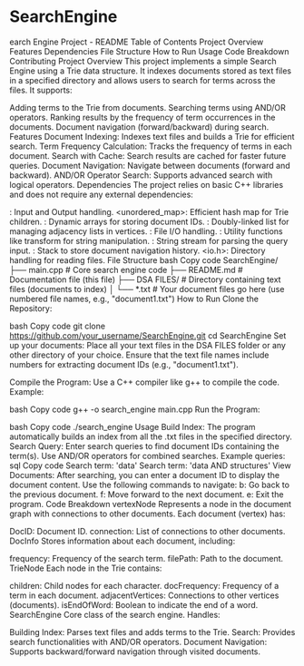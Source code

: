 # SearchEngine
earch Engine Project - README
Table of Contents
Project Overview
Features
Dependencies
File Structure
How to Run
Usage
Code Breakdown
Contributing
Project Overview
This project implements a simple Search Engine using a Trie data structure. It indexes documents stored as text files in a specified directory and allows users to search for terms across the files. It supports:

Adding terms to the Trie from documents.
Searching terms using AND/OR operators.
Ranking results by the frequency of term occurrences in the documents.
Document navigation (forward/backward) during search.
Features
Document Indexing: Indexes text files and builds a Trie for efficient search.
Term Frequency Calculation: Tracks the frequency of terms in each document.
Search with Cache: Search results are cached for faster future queries.
Document Navigation: Navigate between documents (forward and backward).
AND/OR Operator Search: Supports advanced search with logical operators.
Dependencies
The project relies on basic C++ libraries and does not require any external dependencies:

<iostream>: Input and Output handling.
<unordered_map>: Efficient hash map for Trie children.
<vector>: Dynamic arrays for storing document IDs.
<list>: Doubly-linked list for managing adjacency lists in vertices.
<fstream>: File I/O handling.
<algorithm>: Utility functions like transform for string manipulation.
<sstream>: String stream for parsing the query input.
<stack>: Stack to store document navigation history.
<io.h>: Directory handling for reading files.
File Structure
bash
Copy code
SearchEngine/
├── main.cpp         # Core search engine code
├── README.md        # Documentation file (this file)
├── DSA FILES/       # Directory containing text files (documents to index)
│   └── *.txt        # Your document files go here (use numbered file names, e.g., "document1.txt")
How to Run
Clone the Repository:

bash
Copy code
git clone https://github.com/your_username/SearchEngine.git
cd SearchEngine
Set up your documents: Place all your text files in the DSA FILES folder or any other directory of your choice. Ensure that the text file names include numbers for extracting document IDs (e.g., "document1.txt").

Compile the Program: Use a C++ compiler like g++ to compile the code. Example:

bash
Copy code
g++ -o search_engine main.cpp
Run the Program:

bash
Copy code
./search_engine
Usage
Build Index: The program automatically builds an index from all the .txt files in the specified directory.
Search Query: Enter search queries to find document IDs containing the term(s). Use AND/OR operators for combined searches. Example queries:
sql
Copy code
Search term: 'data'
Search term: 'data AND structures'
View Documents: After searching, you can enter a document ID to display the document content. Use the following commands to navigate:
b: Go back to the previous document.
f: Move forward to the next document.
e: Exit the program.
Code Breakdown
vertexNode
Represents a node in the document graph with connections to other documents. Each document (vertex) has:

DocID: Document ID.
connection: List of connections to other documents.
DocInfo
Stores information about each document, including:

frequency: Frequency of the search term.
filePath: Path to the document.
TrieNode
Each node in the Trie contains:

children: Child nodes for each character.
docFrequency: Frequency of a term in each document.
adjacentVertices: Connections to other vertices (documents).
isEndOfWord: Boolean to indicate the end of a word.
SearchEngine
Core class of the search engine. Handles:

Building Index: Parses text files and adds terms to the Trie.
Search: Provides search functionalities with AND/OR operators.
Document Navigation: Supports backward/forward navigation through visited documents.
